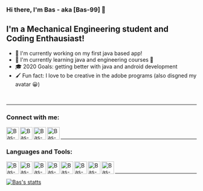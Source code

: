 ### Hi there, I'm Bas - aka [Bas-99]  👋


## I'm a Mechanical Engineering student and Coding Enthausiast!
- 🔭 I'm currently working on my first java based app! 
- 🌱 I'm currently learning java and engineering courses 🤣
- 🎓 2020 Goals: getting better with java and android development
- 🖌 Fun fact: I love to be creative in the adobe programs (also disgned my avatar 😀)

<br />

---

### Connect with me:


[<img align="left" alt="Bas-99" width= "33px" src="https://cdn3.iconfinder.com/data/icons/2018-social-media-logotypes/1000/2018_social_media_popular_app_logo_instagram-512.png" />][Instagram]
[<img align="left" alt="Bas-99" width="33px" src="https://cdn3.iconfinder.com/data/icons/2018-social-media-logotypes/1000/2018_social_media_popular_app_logo_linkedin-512.png" />][Linkedin]
[<img align="left" alt="Bas-99" width="33px" src="https://cdn3.iconfinder.com/data/icons/2018-social-media-logotypes/1000/2018_social_media_popular_app_logo_reddit-512.png" />][Reddit]
[<img align="left" alt="Bas-99" width="33px" src="https://cdn3.iconfinder.com/data/icons/2018-social-media-logotypes/1000/2018_social_media_popular_app_logo_twitter-512.png" />][Twitter]

<br />

---

### Languages and Tools:
<img align="left" alt="Bas-99" width="33px" src="https://cdn4.iconfinder.com/data/icons/logos-and-brands/512/181_Java_logo_logos-512.png" />
<img align="left" alt="Bas-99" width="33px" src="https://cdn4.iconfinder.com/data/icons/logos-and-brands/512/267_Python_logo-512.png" />
<img align="left" alt="Bas-99" width="33px" src="https://cdn4.iconfinder.com/data/icons/logos-and-brands/512/34_Ai_Illustrator_Adobe_logo_logos-512.png" />
<img align="left" alt="Bas-99" width="33px" src="https://cdn.freebiesupply.com/logos/large/2x/eclipse-11-logo-png-transparent.png" />
<img align="left" alt="Bas-99" width="33px" src="https://upload.wikimedia.org/wikipedia/commons/thumb/d/d5/IntelliJ_IDEA_Logo.svg/1024px-IntelliJ_IDEA_Logo.svg.png" />
<img align="left" alt="Bas-99" width="33px" src="https://upload.wikimedia.org/wikipedia/commons/archive/3/34/20200227145552%21Android_Studio_icon.svg" />
<img align="left" alt="Bas-99" width="33px" src="https://upload.wikimedia.org/wikipedia/commons/thumb/2/21/Matlab_Logo.png/668px-Matlab_Logo.png" />
<img align="left" alt="Bas-99" width="33px" src="https://images.ctfassets.net/nrgyaltdicpt/6qSXAo1CYEeBn5RkKLOR64/19c74bfb9a32772e353ff25c6f0070f5/ologo_square_colour_light_bg.png" />

<br />

---
[![Bas's statts](https://github-readme-stats.vercel.app/api?username=Bas-99)](https://github.com/Bas-99/github-readme-stats)

<br />
<br />

[Linkedin]: https://www.linkedin.com/in/bas-van-de-rijt-a548701a2
[Instagram]: https://www.instagram.com/basvanderijt
[Reddit]: https://www.reddit.com/user/bas161299
[Twitter]: https://www.twitter.com/rijt_bas
